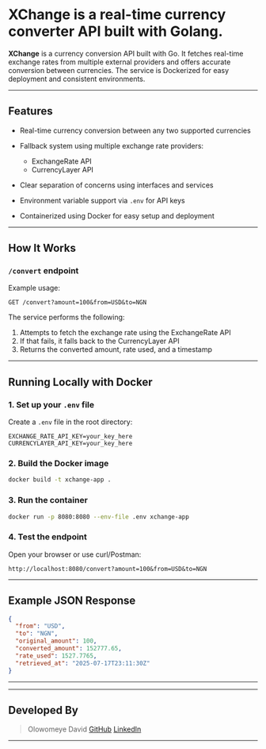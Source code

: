 # XChange is a real-time currency converter API built with Golang.

**XChange** is a currency conversion API built with Go. It fetches real-time exchange rates from multiple external providers and offers accurate conversion between currencies. The service is Dockerized for easy deployment and consistent environments.

---

## Features

* Real-time currency conversion between any two supported currencies
* Fallback system using multiple exchange rate providers: 

  * ExchangeRate API
  * CurrencyLayer API
* Clear separation of concerns using interfaces and services
* Environment variable support via `.env` for API keys
* Containerized using Docker for easy setup and deployment

---

## How It Works

### `/convert` endpoint

Example usage:

```
GET /convert?amount=100&from=USD&to=NGN
```

The service performs the following:

1. Attempts to fetch the exchange rate using the ExchangeRate API
2. If that fails, it falls back to the CurrencyLayer API
3. Returns the converted amount, rate used, and a timestamp

---

## Running Locally with Docker

### 1. Set up your `.env` file

Create a `.env` file in the root directory:

```
EXCHANGE_RATE_API_KEY=your_key_here
CURRENCYLAYER_API_KEY=your_key_here
```

### 2. Build the Docker image

```bash
docker build -t xchange-app .
```

### 3. Run the container

```bash
docker run -p 8080:8080 --env-file .env xchange-app
```

### 4. Test the endpoint

Open your browser or use curl/Postman:

```
http://localhost:8080/convert?amount=100&from=USD&to=NGN
```

---

## Example JSON Response

```json
{
  "from": "USD",
  "to": "NGN",
  "original_amount": 100,
  "converted_amount": 152777.65,
  "rate_used": 1527.7765,
  "retrieved_at": "2025-07-17T23:11:30Z"
}
```
---
---

## Developed By
> Olowomeye David [GitHub](https://github.com/greatdaveo) [LinkedIn](https://linkedin.com/in/greatdaveo)

---
